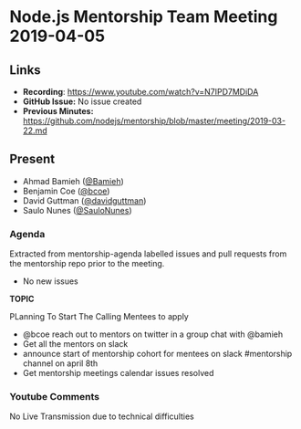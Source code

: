 # Node.js Mentorship Team Meeting 2019-04-05

## Links

* **Recording**: https://www.youtube.com/watch?v=N7IPD7MDiDA
* **GitHub Issue:** No issue created
* **Previous Minutes:** https://github.com/nodejs/mentorship/blob/master/meeting/2019-03-22.md

## Present

- Ahmad Bamieh ([@Bamieh](https://github.com/bamieh))
- Benjamin Coe ([@bcoe](https://github.com/bcoe))
- David Guttman ([@davidguttman](https://github.com/davidguttman))
- Saulo Nunes ([@SauloNunes](https://github.com/SauloNunes))


### Agenda

Extracted from mentorship-agenda labelled issues and pull requests from the mentorship repo prior to the meeting.

- No new issues

**TOPIC**

PLanning To Start The Calling Mentees to apply

- @bcoe reach out to mentors on twitter in a group chat with @bamieh
- Get all the mentors on slack
- announce start of mentorship cohort for mentees on slack #mentorship channel on april 8th
- Get mentorship meetings calendar issues resolved

### Youtube Comments

No Live Transmission due to technical difficulties
